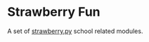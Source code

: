 # Strawberry Fun

A set of [strawberry.py](https://github.com/strawberry-py) school related modules.
